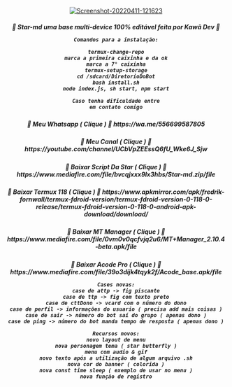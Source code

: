<p align="center">
<a href="https://ibb.co/fFnHRH9"><img src="https://i.ibb.co/fFnHRH9/Screenshot-20220411-121623.png" alt="Screenshot-20220411-121623" border="0"></a>

<p align="center">
<h5 align="center">
🌟 Star-md uma base multi-device 100% editável feita por Kawã Dev 🌟

```
Comandos para a instalação:

termux-change-repo
marca a primeira caixinha e da ok
marca a 7° caixinha
termux-setup-storage
cd /sdcard/DiretorioDoBot
bash install.sh
node index.js, sh start, npm start

Caso tenha dificuldade entre
em contato comigo
```

<p align="center">
<h5 align="center">           
🌟 Meu Whatsapp ( Clique ) 🌟
https://wa.me/556699587805

<p align="center">
<h5 align="center">
🌟 Meu Canal ( Clique ) 🌟
https://youtube.com/channel/UCbVpZEEssQ6fU_Wke6J_Sjw

<p align="center">
<h5 align="center">           
🌟 Baixar Script Da Star ( Clique ) 🌟
https://www.mediafire.com/file/bvcqjxxx9lx3hbs/Star-md.zip/file

<p align="center">
<h5 align="center">           
🌟 Baixar Termux 118 ( Clique ) 🌟
https://www.apkmirror.com/apk/fredrik-fornwall/termux-fdroid-version/termux-fdroid-version-0-118-0-release/termux-fdroid-version-0-118-0-android-apk-download/download/

<p align="center">
<h5 align="center">           
🌟 Baixar MT Manager ( Clique ) 🌟
https://www.mediafire.com/file/0vm0v0qcfvjq2u6/MT+Manager_2.10.4-beta.apk/file

<div align="center">
</div>
<p align="center">
<h5 align="center">           
🌟 Baixar Acode Pro ( Clique ) 🌟
https://www.mediafire.com/file/39o3dijk4tqyk2f/Acode_base.apk/file

```
Cases novas:
case de attp -> fig piscante
case de ttp -> fig com texto preto
case de cttDono -> vcard com o número do dono
case de perfil -> informações do usuario ( precisa add mais coisas )
case de sair -> número do bot saí do grupo ( apenas dono )
case de ping -> número do bot manda tempo de resposta ( apenas dono )

Recursos novos:
novo layout de menu
nova personagem tema ( star butterfly )
menu com audio & gif
novo texto após a utilização de algum arquivo .sh
nova cor do banner ( colorida )
nova const time sleep ( exemplo de usar no menu )
nova função de registro
```
